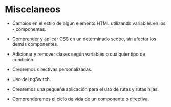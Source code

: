 # Miscelaneos

- Cambios en el estilo de algún elemento HTML utilizando variables en los - componentes. 

- Comprender y aplicar CSS en un determinado scope, sin afectar los demás componentes.  

- Adicionar y remover clases según variables o cualquier tipo de condición. 

- Crearemos directivas personalizadas. 

- Uso del ngSwitch. 

- Crearemos una pequeña aplicación para el uso de rutas y rutas hijas. 

- Comprenderemos el ciclo de vida de un componente o directiva.
